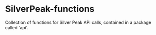 # SilverPeak-functions

Collection of functions for Silver Peak API calls,
contained in a package called 'api'.



